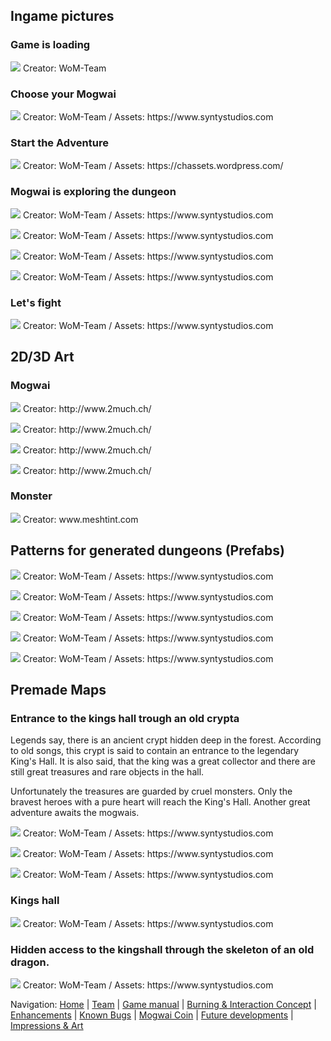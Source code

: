 ## Ingame pictures
### Game is loading
<p align="left"><img src="https://github.com/WorldOfMogwais/WoM-Releases/blob/master/2020-02-29%2010_47_29-WoMGameClient1.png" /> Creator: WoM-Team </p>

### Choose your Mogwai
<p align="left"><img src="https://github.com/WorldOfMogwais/WoM-Releases/blob/master/2020-02-29%2010_56_01-WoMGameClient2.png" /> Creator: WoM-Team / Assets: https://www.syntystudios.com </p>

### Start the Adventure
<p align="left"><img src="https://github.com/WorldOfMogwais/WoM-Releases/blob/master/2020-02-29%2010_56_01-WoMGameClient3.png" />  Creator: WoM-Team / Assets: https://chassets.wordpress.com/  </p>

### Mogwai is exploring the dungeon
<p align="left"><img src="https://github.com/WorldOfMogwais/WoM-Releases/blob/master/2020-02-29%2010_47_29-WoMGameClient4.png" />  Creator: WoM-Team / Assets: https://www.syntystudios.com  </p>
<p align="left"><img src="https://github.com/WorldOfMogwais/WoM-Releases/blob/master/2020-02-29%2010_47_29-WoMGameClient5.png" />  Creator: WoM-Team / Assets: https://www.syntystudios.com  </p>
<p align="left"><img src="https://github.com/WorldOfMogwais/WoM-Releases/blob/master/2020-02-29%2010_47_29-WoMGameClient6.png" />  Creator: WoM-Team / Assets: https://www.syntystudios.com  </p>
<p align="left"><img src="https://github.com/WorldOfMogwais/WoM-Releases/blob/master/2020-02-29%2010_47_29-WoMGameClient7.png" />  Creator: WoM-Team / Assets: https://www.syntystudios.com  </p>

### Let's fight
<p align="left"><img src="https://github.com/WorldOfMogwais/WoM-Releases/blob/master/2020-02-29%2010_47_29-WoMGameClient8.png" />  Creator: WoM-Team / Assets: https://www.syntystudios.com  </p>

## 2D/3D Art
### Mogwai
<p align="left"><img src="https://github.com/WorldOfMogwais/WoM-Releases/blob/master/neo1.png" /> Creator: http://www.2much.ch/ </p>
<p align="left"><img src="https://github.com/WorldOfMogwais/WoM-Releases/blob/master/neo2.png" /> Creator: http://www.2much.ch/ </p>
<p align="left"><img src="https://github.com/WorldOfMogwais/WoM-Releases/blob/master/IMG-20200213-WA0000.jpg" /> Creator: http://www.2much.ch/ </p>
<p align="left"><img src="https://github.com/WorldOfMogwais/WoM-Releases/blob/master/IMG-20200213-WA0001.jpg" /> Creator: http://www.2much.ch/ </p>

### Monster
<p align="left"><img src="https://github.com/WorldOfMogwais/WoM-Releases/blob/master/m1.png" /> Creator: www.meshtint.com</p>

## Patterns for generated dungeons (Prefabs)
<p align="left"><img src="https://github.com/WorldOfMogwais/WoM-Releases/blob/master/pattern1.png" />  Creator: WoM-Team / Assets: https://www.syntystudios.com  </p>
<p align="left"><img src="https://github.com/WorldOfMogwais/WoM-Releases/blob/master/pattern2.png" />  Creator: WoM-Team / Assets: https://www.syntystudios.com  </p>
<p align="left"><img src="https://github.com/WorldOfMogwais/WoM-Releases/blob/master/pattern3.png" />  Creator: WoM-Team / Assets: https://www.syntystudios.com  </p>
<p align="left"><img src="https://github.com/WorldOfMogwais/WoM-Releases/blob/master/pattern4.png" />  Creator: WoM-Team / Assets: https://www.syntystudios.com  </p>
<p align="left"><img src="https://github.com/WorldOfMogwais/WoM-Releases/blob/master/pattern5.png" />  Creator: WoM-Team / Assets: https://www.syntystudios.com  </p>

## Premade Maps
### Entrance to the kings hall trough an old crypta
Legends say, there is an ancient crypt hidden deep in the forest. According to old songs, this crypt is said to contain an entrance to the legendary King's Hall. It is also said, that the king was a great collector and there are still great treasures and rare objects in the hall.

Unfortunately the treasures are guarded by cruel monsters. Only the bravest heroes with a pure heart will reach the King's Hall. Another great adventure awaits the mogwais.
<p align="left"><img src="https://github.com/WorldOfMogwais/WoM-Releases/blob/master/ca1.png" />  Creator: WoM-Team / Assets: https://www.syntystudios.com  </p>
<p align="left"><img src="https://github.com/WorldOfMogwais/WoM-Releases/blob/master/ca2.png" />  Creator: WoM-Team / Assets: https://www.syntystudios.com  </p>
<p align="left"><img src="https://github.com/WorldOfMogwais/WoM-Releases/blob/master/kh1.png" />  Creator: WoM-Team / Assets: https://www.syntystudios.com  </p>

### Kings hall
<p align="left"><img src="https://github.com/WorldOfMogwais/WoM-Releases/blob/master/kh2.png" />  Creator: WoM-Team / Assets: https://www.syntystudios.com  </p>

### Hidden access to the kingshall through the skeleton of an old dragon.
<p align="left"><img src="https://github.com/WorldOfMogwais/WoM-Releases/blob/master/kh3.png" />  Creator: WoM-Team / Assets: https://www.syntystudios.com  </p>

Navigation: [Home](https://github.com/WorldOfMogwais/WoM-Releases/wiki) | 
[Team](https://github.com/WorldOfMogwais/WoM-Releases/wiki/01-Team) | 
[Game manual](https://github.com/WorldOfMogwais/WoM-Releases/wiki/02-Game-manual) | 
[Burning & Interaction Concept](https://github.com/WorldOfMogwais/WoM-Releases/wiki/03-Burning-&-Interaction--Concept) | [Enhancements](https://github.com/WorldOfMogwais/WoM-Releases/wiki/04-Enhancements) | 
[Known Bugs](https://github.com/WorldOfMogwais/WoM-Releases/wiki/05-Known-Bugs) | 
[Mogwai Coin](https://github.com/WorldOfMogwais/WoM-Releases/wiki/06-Mogwai-Coin-Cryptocurrency) | 
[Future developments](https://github.com/WorldOfMogwais/WoM-Releases/wiki/07-Future-developments) | 
[Impressions & Art](https://github.com/WorldOfMogwais/WoM-Releases/wiki/08-Impressions-&-Art)
